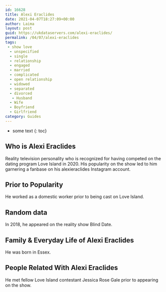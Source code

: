 ```yaml
---
id: 16628
title: Alexi Eraclides
date: 2021-04-07T18:27:09+00:00
author: Laima
layout: post
guid: https://ukdataservers.com/alexi-eraclides/
permalink: /04/07/alexi-eraclides
tags:
 - show love
  - unspecified
  - single
  - relationship
  - engaged
  - married
  - complicated
  - open relationship
  - widowed
  - separated
  - divorced
   - Husband
  - Wife
  - Boyfriend
  - Girlfriend
category: Guides
---
```


* some text
{: toc}


## Who is Alexi Eraclides
                  
                  
                  
Reality television personality who is recognized for having competed on the dating program Love Island in 2020. His popularity on the show led to him garnering a fanbase on his alexieraclides Instagram account.
                  
              
            
              
            
                
                
                
## Prior to Popularity
                  
                  
                  
He worked as a domestic worker prior to being cast on Love Island.
                  
              
            
              
            
                
                
                
## Random data
                  
                  
                  
In 2018, he appeared on the reality show Blind Date.
                  
              
            
              
            
                
                
                
## Family & Everyday Life of Alexi Eraclides
                  
                  
                  
He was born in Essex. 
                  
              
            
              
            
                
                
                
## People Related With Alexi Eraclides
                  
                  
                  
He met fellow Love Island contestant Jessica Rose Gale prior to appearing on the show. 
                  
              
            
              
            
                
              
            
              
              
            
            
              
            
          
          
          